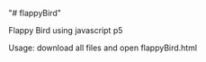 "# flappyBird" 
 
 Flappy Bird using javascript p5
 
 Usage:
 download all files and open flappyBird.html